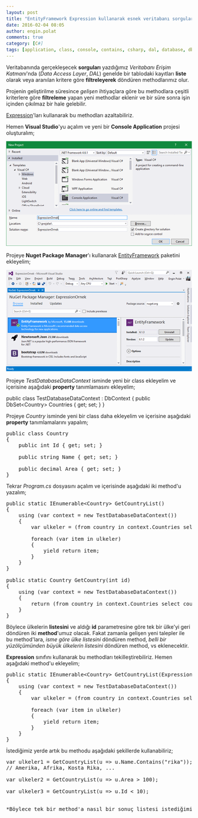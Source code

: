 ```yaml
---
layout: post
title: "EntityFramework Expression kullanarak esnek veritabanı sorguları"
date: 2016-02-04 08:05
author: engin.polat
comments: true
category: [C#]
tags: [application, class, console, contains, csharp, dal, database, dbcontext, dbset, entityframework, expression, filter, firstordefault, foreach, from, func, generic, IEnumerable, linq, method, nuget, predicate, property, select, using, visual studio, where, yield]
---
```

Veritabanında gerçekleşecek **sorguları** yazdığımız *Veritabanı Erişim Katmanı*'nda (*Data Access Layer*, *DAL*) genelde bir tablodaki kayıtları **liste** olarak veya aranılan kritere göre **filtreleyerek** döndüren methodlarımız olur.

Projenin geliştirilme süresince *gelişen* ihtiyaçlara göre bu methodlara çeşitli kriterlere göre **filtreleme** yapan yeni methodlar eklenir ve bir süre sonra işin içinden çıkılmaz bir hale gelebilir.

<a href="http://msdn.microsoft.com/library/system.linq.expressions.expression" target="_blank">Expression</a>'ları kullanarak bu methodları azaltabiliriz.

Hemen **Visual Studio**'yu açalım ve yeni bir **Console Application** projesi oluşturalım;

![](/assets/uploads/2016/02/expression-1.png)

Projeye **Nuget Package Manager**'ı kullanarak <a href="http://www.asp.net/entity-framework" target="_blank">EntityFramework</a> paketini ekleyelim;

![](/assets/uploads/2016/02/expression-2.png)

Projeye *TestDatabaseDataContext* isminde yeni bir class ekleyelim ve içerisine aşağıdaki **property** tanımlamasını ekleyelim;



public class TestDatabaseDataContext : DbContext
{
    public DbSet&lt;Country&gt; Countries { get; set; }
}</pre>

Projeye *Country* isminde yeni bir class daha ekleyelim ve içerisine aşağıdaki **property** tanımlamalarını yapalım;

<pre class="brush:csharp">public class Country
{
    public int Id { get; set; }

    public string Name { get; set; }

    public decimal Area { get; set; }
}</pre>

Tekrar *Program.cs* dosyasını açalım ve içerisinde aşağıdaki iki method'u yazalım;

<pre class="brush:csharp">public static IEnumerable&lt;Country&gt; GetCountryList()
{
    using (var context = new TestDatabaseDataContext())
    {
        var ulkeler = (from country in context.Countries select country);

        foreach (var item in ulkeler)
        {
            yield return item;
        }
    }
}

public static Country GetCountry(int id)
{
    using (var context = new TestDatabaseDataContext())
    {
        return (from country in context.Countries select country).FirstOrDefault(e => e.Id == id);
    }
}</pre>

Böylece ülkelerin **listesini** ve aldığı **id** parametresine göre tek bir ülke'yi geri döndüren iki **method**'umuz olacak. Fakat zamanla gelişen yeni talepler ile bu method'lara, *isme göre ülke listesini* döndüren method, *belli bir yüzölçümünden büyük ülkelerin listesini* döndüren method, vs eklenecektir.

**Expression** sınıfını kullanarak bu methodları tekilleştirebiliriz. Hemen aşağıdaki method'u ekleyelim;

<pre class="brush:csharp">public static IEnumerable&lt;Country&gt; GetCountryList(Expression&lt;Func&lt;Country, bool&gt;&gt; expression)
{
    using (var context = new TestDatabaseDataContext())
    {
        var ulkeler = (from country in context.Countries select country).Where(expression);

        foreach (var item in ulkeler)
        {
            yield return item;
        }
    }
}</pre>

İstediğimiz yerde artık bu methodu aşağıdaki şekillerde kullanabiliriz;

<pre class="brush:csharp">var ulkeler1 = GetCountryList(u =&gt; u.Name.Contains("rika"));
// Amerika, Afrika, Kosta Rika, ...

var ulkeler2 = GetCountryList(u =&gt; u.Area &gt; 100);

var ulkeler3 = GetCountryList(u =&gt; u.Id &lt; 10);


*Böylece tek bir method'a nasıl bir sonuç listesi istediğimizi tarif ediyoruz ve o bize o sonucu döndürüyor.*

